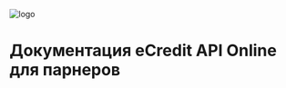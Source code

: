![logo](https://github.com/templton/ecredit_api_online/raw/master/ecredit.png=100х100)
# Документация eCredit API Online для парнеров
